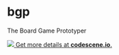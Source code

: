 # bgp
The Board Game Prototyper

[![](https://codescene.io/projects/5282/status.svg) Get more details at **codescene.io**.](https://codescene.io/projects/5282/jobs/latest-successful/results)
